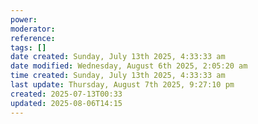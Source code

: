 ```yaml
---
power: 
moderator: 
reference: 
tags: []
date created: Sunday, July 13th 2025, 4:33:33 am
date modified: Wednesday, August 6th 2025, 2:05:20 am
time created: Sunday, July 13th 2025, 4:33:33 am
last update: Thursday, August 7th 2025, 9:27:10 pm
created: 2025-07-13T00:33
updated: 2025-08-06T14:15
---
```

